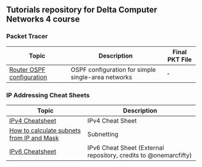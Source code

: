 ## Tutorials repository for Delta Computer Networks 4 course

### Packet Tracer

| Topic                                                                                | Description                                        | Final PKT File                                                                 |
|--------------------------------------------------------------------------------------|----------------------------------------------------|--------------------------------------------------------------------------------|
| [Router OSPF configuration](./cisco-packet-tracer/ospf-single-area-configuration.md) | OSPF configuration for simple single-area networks | -                                                                              |
### IP Addressing Cheat Sheets

| Topic                                                                                                                                                           | Description                                                      |
|-----------------------------------------------------------------------------------------------------------------------------------------------------------------|------------------------------------------------------------------|
| [IPv4 Cheatsheet](https://github.com/Kesims/ps4-resources/blob/main/network_addressing/IPv4%20Cheatsheet.md)                                                    | IPv4 Cheat Sheet                                                 |
| [How to calculate subnets from IP and Mask](https://github.com/Kesims/ps4-resources/blob/main/network_addressing/IPv4%20Cheatsheet.md#how-to-calculate-subnets) | Subnetting                                                       |
| [IPv6 Cheatsheet](https://github.com/onemarcfifty/cheat-sheets/blob/main/networking/ipv6.md)                                                                    | IPv6 Cheat Sheet (External repository, credits to @onemarcfifty) |